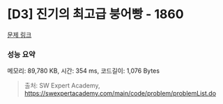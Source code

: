 # [D3] 진기의 최고급 붕어빵 - 1860 

[문제 링크](https://swexpertacademy.com/main/code/problem/problemDetail.do?contestProbId=AV5LsaaqDzYDFAXc) 

### 성능 요약

메모리: 89,780 KB, 시간: 354 ms, 코드길이: 1,076 Bytes



> 출처: SW Expert Academy, https://swexpertacademy.com/main/code/problem/problemList.do